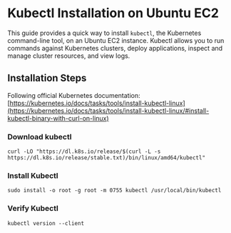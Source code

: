 # Kubectl Installation on Ubuntu EC2

This guide provides a quick way to install `kubectl`, the Kubernetes command-line tool, on an Ubuntu EC2 instance. Kubectl allows you to run commands against Kubernetes clusters, deploy applications, inspect and manage cluster resources, and view logs.

## Installation Steps
Following official Kubernetes documentation:  
[https://kubernetes.io/docs/tasks/tools/install-kubectl-linux](https://kubernetes.io/docs/tasks/tools/install-kubectl-linux/#install-kubectl-binary-with-curl-on-linux)
### Download kubectl
```
curl -LO "https://dl.k8s.io/release/$(curl -L -s https://dl.k8s.io/release/stable.txt)/bin/linux/amd64/kubectl"
```

### Install Kubectl
```
sudo install -o root -g root -m 0755 kubectl /usr/local/bin/kubectl
```

### Verify Kubectl
```
kubectl version --client
```
